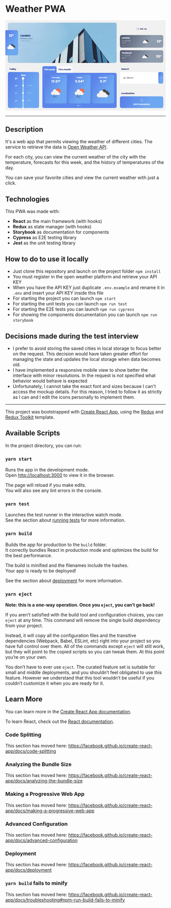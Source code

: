 # Weather PWA

![](./readme-assets/preview.jpg)

---

## Description

It's a web app that permits viewing the weather of different cities.
The service to retrieve the data is [Open Weather API](https://openweathermap.org/).

For each city, you can view the current weather of the city with the temperature, forecasts for this week, and the history of temperatures of the day.

You can save your favorite cities and view the current weather with just a click.

## Technologies

This PWA was made with:

-   **React** as the main framework (with hooks)
-   **Redux** as state manager (with hooks)
-   **Storybook** as documentation for components
-   **Cypress** as E2E testing library
-   **Jest** as the unit testing library

## How to do to use it locally

-   Just clone this repository and launch on the project folder `npm install`
-   You must register in the open weather platform and retrieve your API KEY
-   When you have the API KEY just duplicate `.env.example` and rename it in `.env` and insert your API KEY inside this file
-   For starting the project you can launch `npm start`
-   For starting the unit tests you can launch `npm run test`
-   For starting the E2E tests you can launch `npm run cypress`
-   For showing the components documentation you can launch `npm run storybook`

## Decisions made during the test interview

-   I prefer to avoid storing the saved cities in local storage to focus better on the request. This decision would have taken greater effort for managing the state and updates the local storage when data becomes old.
-   I have implemented a responsive mobile view to show better the interface with minor resolutions. In the request is not specified what behavior would behave is expected
-   Unfortunately, I cannot take the exact font and sizes because I can't access the mockup details. For this reason, I tried to follow it as strictly as I can and I edit the icons personally to implement them.

---

This project was bootstrapped with [Create React App](https://github.com/facebook/create-react-app), using the [Redux](https://redux.js.org/) and [Redux Toolkit](https://redux-toolkit.js.org/) template.

## Available Scripts

In the project directory, you can run:

### `yarn start`

Runs the app in the development mode.<br />
Open [http://localhost:3000](http://localhost:3000) to view it in the browser.

The page will reload if you make edits.<br />
You will also see any lint errors in the console.

### `yarn test`

Launches the test runner in the interactive watch mode.<br />
See the section about [running tests](https://facebook.github.io/create-react-app/docs/running-tests) for more information.

### `yarn build`

Builds the app for production to the `build` folder.<br />
It correctly bundles React in production mode and optimizes the build for the best performance.

The build is minified and the filenames include the hashes.<br />
Your app is ready to be deployed!

See the section about [deployment](https://facebook.github.io/create-react-app/docs/deployment) for more information.

### `yarn eject`

**Note: this is a one-way operation. Once you `eject`, you can’t go back!**

If you aren’t satisfied with the build tool and configuration choices, you can `eject` at any time. This command will remove the single build dependency from your project.

Instead, it will copy all the configuration files and the transitive dependencies (Webpack, Babel, ESLint, etc) right into your project so you have full control over them. All of the commands except `eject` will still work, but they will point to the copied scripts so you can tweak them. At this point you’re on your own.

You don’t have to ever use `eject`. The curated feature set is suitable for small and middle deployments, and you shouldn’t feel obligated to use this feature. However we understand that this tool wouldn’t be useful if you couldn’t customize it when you are ready for it.

## Learn More

You can learn more in the [Create React App documentation](https://facebook.github.io/create-react-app/docs/getting-started).

To learn React, check out the [React documentation](https://reactjs.org/).

### Code Splitting

This section has moved here: https://facebook.github.io/create-react-app/docs/code-splitting

### Analyzing the Bundle Size

This section has moved here: https://facebook.github.io/create-react-app/docs/analyzing-the-bundle-size

### Making a Progressive Web App

This section has moved here: https://facebook.github.io/create-react-app/docs/making-a-progressive-web-app

### Advanced Configuration

This section has moved here: https://facebook.github.io/create-react-app/docs/advanced-configuration

### Deployment

This section has moved here: https://facebook.github.io/create-react-app/docs/deployment

### `yarn build` fails to minify

This section has moved here: https://facebook.github.io/create-react-app/docs/troubleshooting#npm-run-build-fails-to-minify
